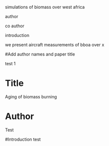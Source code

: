 simulations of biomass over west africa



author

co author


introduction

we present aircraft measurements of bboa over x


#Add author names and paper title

test 1


# Title
Aging of biomass burning

# Author
Test


#Introduction
test
